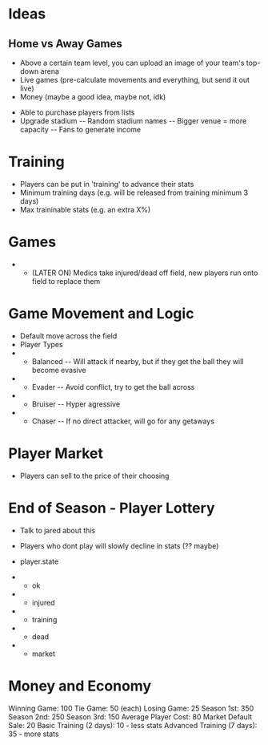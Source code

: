 # Ideas
## Home vs Away Games
* Above a certain team level, you can upload an image of your team's top-down arena
* Live games (pre-calculate movements and everything, but send it out live)
* Money (maybe a good idea, maybe not, idk)
- Able to purchase players from lists
- Upgrade stadium
-- Random stadium names
-- Bigger venue = more capacity
-- Fans to generate income

# Training
* Players can be put in 'training' to advance their stats
* Minimum training days (e.g. will be released from training minimum 3 days)
* Max traininable stats (e.g. an extra X%)

# Games
* * (LATER ON) Medics take injured/dead off field, new players run onto field to replace them

# Game Movement and Logic
* Default move across the field
* Player Types
* * Balanced
-- Will attack if nearby, but if they get the ball they will become evasive
* * Evader
-- Avoid conflict, try to get the ball across
* * Bruiser
-- Hyper agressive
* * Chaser
-- If no direct attacker, will go for any getaways

# Player Market
* Players can sell to the price of their choosing

# End of Season - Player Lottery
* Talk to jared about this

* Players who dont play will slowly decline in stats (?? maybe)

* player.state
* * ok
* * injured
* * training
* * dead
* * market


# Money and Economy
Winning Game: 100
Tie Game: 50 (each)
Losing Game: 25
Season 1st: 350
Season 2nd: 250
Season 3rd: 150
Average Player Cost: 80
Market Default Sale: 20
Basic Training (2 days): 10 - less stats
Advanced Training (7 days): 35 - more stats